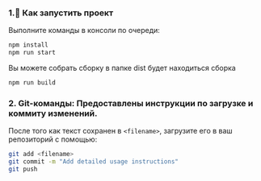 ### 1.🚀 Как запустить проект

Выполните команды в консоли по очереди:

```bash
npm install
npm run start
```

Вы можете собрать сборку в папке dist будет находиться сборка

```bash
npm run build
```
### 2. **Git-команды:** Предоставлены инструкции по загрузке и коммиту изменений.

После того как текст сохранен в `<filename>`, загрузите его в ваш репозиторий с помощью:

```bash
git add <filename>
git commit -m "Add detailed usage instructions"
git push
```

